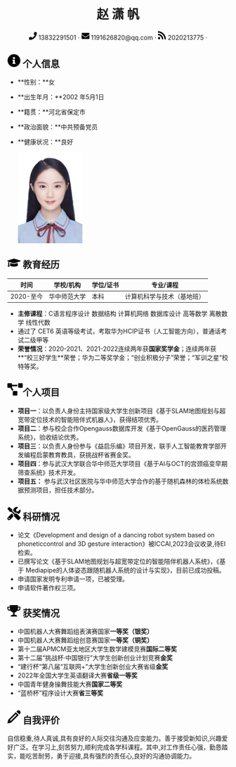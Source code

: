  <center>
     <h1>赵 潇 帆</h1>
     <div>
         <span>
             <img src="assets/phone-solid.svg" width="18px">
             13832291501
         </span>
         ·
         <span>
             <img src="assets/envelope-solid.svg" width="18px">
             1191626820@qq.com
         </span>
         ·
         <span>
             <img src="assets/rss-solid.svg" width="18px">
             2020213775
         </span>
         ·
     </div>
 </center>

 ## <img src="assets/info-circle-solid.svg" width="30px"> 个人信息 

 - **性别：**女

 - **出生年月：**2002 年5月1日          

 - **籍贯：**河北省保定市

 - **政治面貌：**中共预备党员

 - **健康状况：**良好 

   <img src="assets\jianli.jpg" style="zoom: 50%;" />

   

## <img src="assets/graduation-cap-solid.svg" width="30px"> 教育经历

| 时间      | 学校/机构    | 学位/证书 | 专业/课程                  |
| --------- | ------------ | --------- | -------------------------- |
| 2020-至今 | 华中师范大学 | 本科      | 计算机科学与技术（基地班） |
- **主修课程**：C语言程序设计 数据结构 计算机网络 数据库设计 高等数学 离散数学 线性代数
- 通过了 CET6 英语等级考试，考取华为HCIP证书（人工智能方向），普通话考试二级甲等
- **荣誉情况**：2020-2021、2021-2022连续两年获**国家奖学金**；连续两年获**“校三好学生**荣誉；华为二等奖学金；“创业积极分子”荣誉；“军训之星”校特等奖。

## <img src="assets/project-diagram-solid.svg" width="35px">个人项目

- **项目一**：以负责人身份主持国家级大学生创新项目《基于SLAM地图规划与超宽带定位技术的智能陪伴式机器人》，获得结项优秀。
- **项目二**：参与校企合作Opengauss数据库开发《基于OpenGauss的医药管理系统》，验收结论优秀。
- **项目三**：以负责人身份参与《益启乐编》项目开发，联手人工智能教育学部开发编程启蒙教育教具，获挑战杯省赛金奖。
- **项目四**：参与武汉大学联合华中师范大学项目《基于AI与OCT的宫颈癌变早期筛查系统》技术开发。
- **项目五：** 参与武汉社区医院与华中师范大学合作的基于随机森林的体检系统数据预测项目，担任技术部分。

## <img src="assets/tools-solid.svg" width="30px"> 科研情况

- 论文《Development and design of a dancing robot system based on phoneticcontrol and 3D gesture interaction》被ICCAI,2023会议收录,待EI检索。
- 已撰写论文《基于SLAM地图规划与超宽带定位的智能陪伴机器人系统》，《基于
  Mediapipe的人体姿态跟随机器人系统的设计与实现》，目前已成功投稿。
- 申请国家发明专利申请一项，已被受理。
- 申请软件著作权三项。

## <img src="assets/9.png" width="30px"> 获奖情况

- 中国机器人大赛舞蹈组表演赛国家**一等奖（银奖）**
- 中国机器人大赛舞蹈组创意赛国家**一等奖（铜奖）**
- 第十二届APMCM亚太地区大学生数学建模竞赛**国际二等奖**
-  第十二届“挑战杯·中国银行”大学生创新创业计划竞赛**金奖**
- “建行杯”第八届“互联网+”大学生创新创业大赛省级**金奖**
- 2022年全国大学生英语翻译大赛**省级一等奖**
- 中国青年健身操舞技能大赛**国家二等奖**
- “蓝桥杯”程序设计大赛**省三等奖**

## <img src="assets/0.png" width="30px"> 自我评价

​	自信稳重,待人真诚,具有良好的人际交往沟通及应变能力。善于接受新知识,兴趣爱好广泛。在学习上,刻苦努力,顺利完成各学科课程。其中,对工作责任心强，勤恳踏实，能吃苦耐劳，勇于迎接,具有强烈的责任心,良好的沟通协调能力。